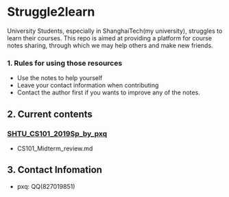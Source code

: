 # Struggle2learn
University Students, especially in ShanghaiTech(my university), struggles to learn their courses. This repo is aimed at providing a platform for course notes sharing, through which we may help others and make new friends.



### 1.	Rules for using those resources

* Use the notes to help yourself
* Leave your contact information when contributing
* Contact the author first if you wants to improve any of the notes.



## 2.	Current contents

### [SHTU_CS101_2019Sp_by_pxq](https://github.com/CuteBeaeast/Struggle2learn/SHTU_CS101_2019Sp_by_pxq)

* CS101_Midterm_review.md



## 3.	Contact Infomation

* pxq: QQ(827019851)